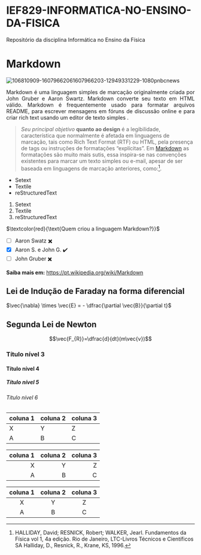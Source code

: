 # IEF829-INFORMATICA-NO-ENSINO-DA-FISICA
Repositório da disciplina Informática no Ensino da Física

# Markdown

![106810909-16079662061607966203-12949331229-1080pnbcnews](https://user-images.githubusercontent.com/118854577/204638716-f7e6c9b7-9eef-4588-991c-86146c4ec188.jpg)

  <p align="justify"> 
  Markdown é uma linguagem simples de marcação originalmente criada por John Gruber e Aaron Swartz. Markdown converte seu texto em HTML válido. Markdown é frequentemente usado para formatar arquivos README, para escrever mensagens em fóruns de discussão online e para criar rich text usando um editor de texto simples .
  </p>

  > _Seu principal objetivo_ __quanto ao design__ é a legibilidade, característica que normalmente é afetada em linguagens de marcação, tais como Rich Text Format (RTF) ou HTML, pela presença de tags ou instruções de formatações “explícitas”. Em [Markdown](https://pt.wikipedia.org/wiki/Markdown) as formatações são muito mais sutis, essa inspira-se nas convenções existentes para marcar um texto simples ou e-mail, apesar de ser baseada em linguagens de marcação anteriores, como:[^1].
[^1]: HALLIDAY, David; RESNICK, Robert; WALKER, Jearl. Fundamentos da Física vol 1, 4a edição. Rio de Janeiro, LTC-Livros Técnicos e Científicos SA Halliday, D., Resnick, R., Krane, KS, 1996.
  
 * Setext
 * Textile
 * reStructuredText

  1. Setext
  2. Textile
  3. reStructuredText

$\textcolor{red}{\text{Quem criou a linguagem Markdown?}}$

- [ ] Aaron Swatz :heavy_multiplication_x:
- [X] Aaron S. e John G. :heavy_check_mark:
- [ ] John Gruber :heavy_multiplication_x:

**Saiba mais em:**  <https://pt.wikipedia.org/wiki/Markdown>

## Lei de Indução de Faraday na forma diferencial
$\vec{\nabla} \times \vec{E} = - \dfrac{\partial \vec{B}}{\partial t}$
## Segunda Lei de Newton
$$\vec{F_{R}}=\dfrac{d}{dt}(m\vec{v})$$



### Título nível 3
#### Título nível 4
##### Título nível 5
###### Título nível 6


| coluna 1 | coluna 2 | coluna 3|
| --- | --- | --- |
| X | Y | Z |
| A | B | C |

| coluna 1 | coluna 2 | coluna 3|
| ---: | ---: | ---: |
| X | Y | Z |
| A | B | C |

| coluna 1 | coluna 2 | coluna 3|
| :---: | :---: | :---: |
| X | Y | Z |
| A | B | C |


